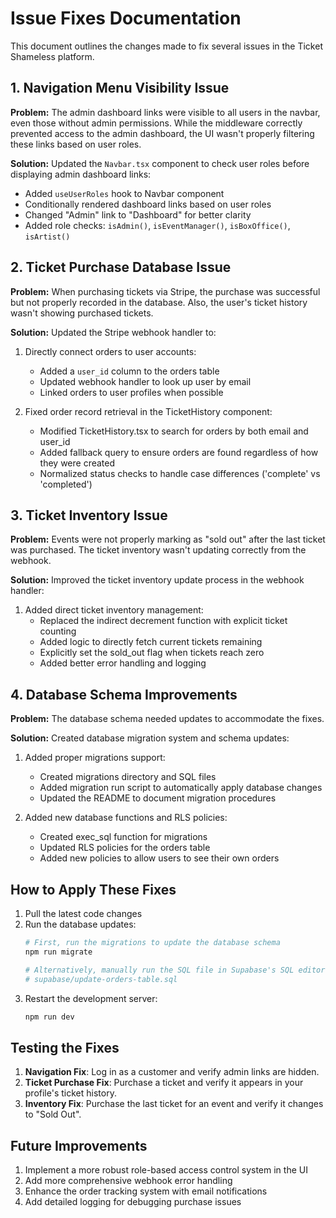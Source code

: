 # Issue Fixes Documentation

This document outlines the changes made to fix several issues in the Ticket Shameless platform.

## 1. Navigation Menu Visibility Issue

**Problem:** The admin dashboard links were visible to all users in the navbar, even those without admin permissions. While the middleware correctly prevented access to the admin dashboard, the UI wasn't properly filtering these links based on user roles.

**Solution:** Updated the `Navbar.tsx` component to check user roles before displaying admin dashboard links:

- Added `useUserRoles` hook to Navbar component
- Conditionally rendered dashboard links based on user roles
- Changed "Admin" link to "Dashboard" for better clarity
- Added role checks: `isAdmin()`, `isEventManager()`, `isBoxOffice()`, `isArtist()`

## 2. Ticket Purchase Database Issue

**Problem:** When purchasing tickets via Stripe, the purchase was successful but not properly recorded in the database. Also, the user's ticket history wasn't showing purchased tickets.

**Solution:** Updated the Stripe webhook handler to:

1. Directly connect orders to user accounts:
   - Added a `user_id` column to the orders table
   - Updated webhook handler to look up user by email
   - Linked orders to user profiles when possible

2. Fixed order record retrieval in the TicketHistory component:
   - Modified TicketHistory.tsx to search for orders by both email and user_id
   - Added fallback query to ensure orders are found regardless of how they were created
   - Normalized status checks to handle case differences ('complete' vs 'completed')

## 3. Ticket Inventory Issue

**Problem:** Events were not properly marking as "sold out" after the last ticket was purchased. The ticket inventory wasn't updating correctly from the webhook.

**Solution:** Improved the ticket inventory update process in the webhook handler:

1. Added direct ticket inventory management:
   - Replaced the indirect decrement function with explicit ticket counting
   - Added logic to directly fetch current tickets remaining
   - Explicitly set the sold_out flag when tickets reach zero
   - Added better error handling and logging

## 4. Database Schema Improvements

**Problem:** The database schema needed updates to accommodate the fixes.

**Solution:** Created database migration system and schema updates:

1. Added proper migrations support:
   - Created migrations directory and SQL files
   - Added migration run script to automatically apply database changes
   - Updated the README to document migration procedures

2. Added new database functions and RLS policies:
   - Created exec_sql function for migrations
   - Updated RLS policies for the orders table
   - Added new policies to allow users to see their own orders

## How to Apply These Fixes

1. Pull the latest code changes
2. Run the database updates:
   ```bash
   # First, run the migrations to update the database schema
   npm run migrate
   
   # Alternatively, manually run the SQL file in Supabase's SQL editor
   # supabase/update-orders-table.sql
   ```
3. Restart the development server:
   ```bash
   npm run dev
   ```

## Testing the Fixes

1. **Navigation Fix**: Log in as a customer and verify admin links are hidden.
2. **Ticket Purchase Fix**: Purchase a ticket and verify it appears in your profile's ticket history.
3. **Inventory Fix**: Purchase the last ticket for an event and verify it changes to "Sold Out".

## Future Improvements

1. Implement a more robust role-based access control system in the UI
2. Add more comprehensive webhook error handling
3. Enhance the order tracking system with email notifications
4. Add detailed logging for debugging purchase issues
